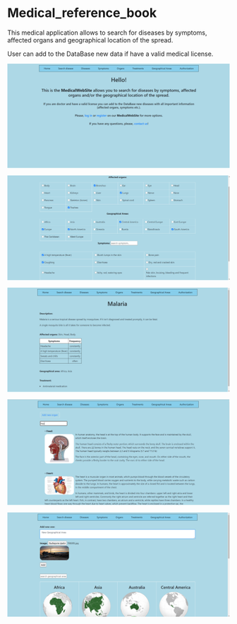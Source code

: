 # Medical_reference_book
This medical application allows to search for diseases by symptoms, affected organs and geographical location of the spread.

User can add to the DataBase new data if have a valid medical license.

![home page](https://github.com/nikolska/Medical_reference_book/blob/main/home_page.png)

![disease searching form](https://github.com/nikolska/Medical_reference_book/blob/main/searching_form.png)

![disease details](https://github.com/nikolska/Medical_reference_book/blob/main/disease_details.png)

![organs list](https://github.com/nikolska/Medical_reference_book/blob/main/organs_list.png)

![geographical areas with adding form](https://github.com/nikolska/Medical_reference_book/blob/main/areas_with_adding_form.png)

